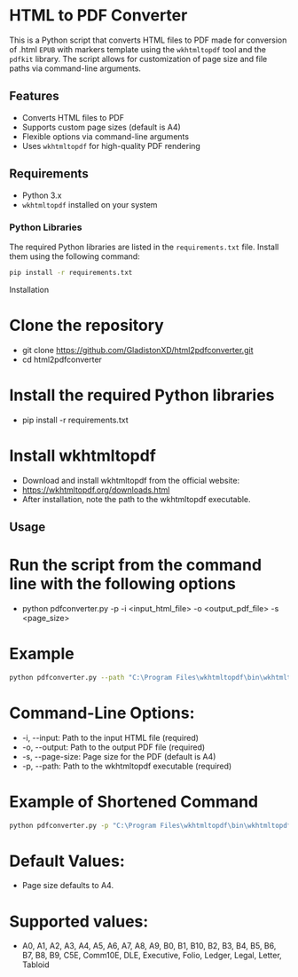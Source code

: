 # HTML to PDF Converter

This is a Python script that converts HTML files to PDF made for conversion of .html `EPUB` with markers template using the `wkhtmltopdf` tool and the `pdfkit` library. The script allows for customization of page size and file paths via command-line arguments.

## Features

- Converts HTML files to PDF
- Supports custom page sizes (default is A4)
- Flexible options via command-line arguments
- Uses `wkhtmltopdf` for high-quality PDF rendering

## Requirements

- Python 3.x
- `wkhtmltopdf` installed on your system

### Python Libraries

The required Python libraries are listed in the `requirements.txt` file. Install them using the following command:

```bash
pip install -r requirements.txt
```
Installation
# Clone the repository
- git clone https://github.com/GladistonXD/html2pdfconverter.git
- cd html2pdfconverter

# Install the required Python libraries
- pip install -r requirements.txt

# Install wkhtmltopdf
-  Download and install wkhtmltopdf from the official website:
-  https://wkhtmltopdf.org/downloads.html
-  After installation, note the path to the wkhtmltopdf executable.

## Usage

# Run the script from the command line with the following options
- python pdfconverter.py -p <path-file> -i <input_html_file> -o <output_pdf_file> -s <page_size> 

# Example
```bash
python pdfconverter.py --path "C:\Program Files\wkhtmltopdf\bin\wkhtmltopdf.exe" --input perlogo.html --output perlogo.pdf --page-size A4
```
# Command-Line Options:
-  -i, --input: Path to the input HTML file (required)
-  -o, --output: Path to the output PDF file (required)
-  -s, --page-size: Page size for the PDF (default is A4)
-  -p, --path: Path to the wkhtmltopdf executable (required)

# Example of Shortened Command
```bash
python pdfconverter.py -p "C:\Program Files\wkhtmltopdf\bin\wkhtmltopdf.exe" -i perlogo.html -o perlogo.pdf -s A3
```
# Default Values:
-  Page size defaults to A4.
# Supported values:
- A0, A1, A2, A3, A4, A5, A6, A7, A8, A9, B0, B1, B10, B2, B3, B4, B5, B6, B7, B8, B9, C5E, Comm10E, DLE, Executive, Folio, Ledger, Legal, Letter, Tabloid
